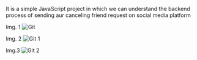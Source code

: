 It is a simple JavaScript project in which we can understand the backend process of sending aur canceling friend request on social media platform

Img. 1
![Git](https://github.com/Ayush1016/Add-Friend/assets/97796452/c25efa0c-44c9-4d99-b2f7-392eeeea8114)


Img. 2
![Git 1](https://github.com/Ayush1016/Add-Friend/assets/97796452/a145f678-2623-47ee-8d1a-31673ea414e4)


Img.3
![Git 2](https://github.com/Ayush1016/Add-Friend/assets/97796452/bee354e6-4f1f-4143-96bc-8e40a2120f34)
